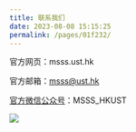 ```yaml
---
title: 联系我们
date: 2023-08-08 15:15:25
permalink: /pages/01f232/
---
```


官方网页：msss.ust.hk

官方邮箱：msss@ust.hk

[官方微信公众号](/pages/501948/)：MSSS_HKUST

![](https://cdn.staticaly.com/gh/jerry01777/picx-images-hosting@master/20230811/01.644ee14f6440.webp)
